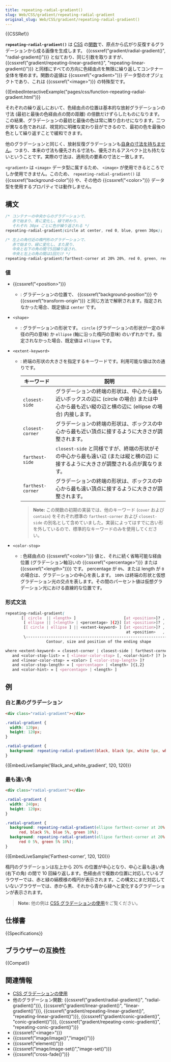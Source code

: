 ```yaml
---
title: repeating-radial-gradient()
slug: Web/CSS/gradient/repeating-radial-gradient
original_slug: Web/CSS/gradient/repeating-radial-gradient()
---
```

{{CSSRef}}

**`repeating-radial-gradient()`** は [CSS](/ja/docs/Web/CSS) の[関数](/ja/docs/Web/CSS/CSS_Functions)で、原点から広がり反復するグラデーションから成る画像を生成します。 {{cssxref("gradient/radial-gradient()", "radial-gradient()")}} と似ており、同じ引数を取りますが、 {{cssxref("gradient/repeating-linear-gradient()", "repeating-linear-gradient()")}} と同様にすべての方向に色経由点を無限に繰り返してコンテナー全体を埋めます。関数の返値は {{cssxref("&lt;gradient&gt;")}} データ型のオブジェクトであり、これは {{cssxref("&lt;image&gt;")}} の特殊型です。

{{EmbedInteractiveExample("pages/css/function-repeating-radial-gradient.html")}}

それぞれの繰り返しにおいて、色経由点の位置は基本的な放射グラデーションの寸法 (最初と最後の色経由点の間の距離) の倍数だけずらしたものになります。この結果、グラデーションの最初と最後の色は常に隣り合わせになります。二つが異なる色であれば、視覚的に明確な変わり目ができるので、最初の色を最後の色として繰り返すことで緩和できます。

他のグラデーションと同じく、放射反復グラデーションも[自身の寸法を持ちません](/ja/docs/Web/CSS/image#description)。つまり、本来の寸法も優先される寸法も、優先されるアスペクト比も持たないということです。実際の寸法は、適用先の要素の寸法と一致します。

`<gradient>` は `<image>` データ型に属するため、 `<image>` が使用できるところでしか使用できません。このため、 `repeating-radial-gradient()` は {{cssxref("background-color")}} や、その他の {{cssxref("&lt;color&gt;")}} データ型を使用するプロパティでは動作しません。

## 構文

```css
/* コンテナーの中央からのグラデーションで、
   赤で始まり、青に変化し、緑で終わり、
   それぞれ 30px ごとに色が繰り返される */
repeating-radial-gradient(circle at center, red 0, blue, green 30px);

/* 左上の角付近の楕円形のグラデーションで、
   赤で始まり、緑に変化し、また戻り、
   中央と右下の角の間で5回繰り返され、
   中央と左上の角の間は1回だけ */
repeating-radial-gradient(farthest-corner at 20% 20%, red 0, green, red 20%);
```

### 値

- {{cssxref("&lt;position&gt;")}}
  - : グラデーションの位置で、 {{cssxref("background-position")}} や {{cssxref("transform-origin")}} と同じ方法で解釈されます。指定されなかった場合、既定値は `center` です。
- `<shape>`
  - : グラデーションの形状です。 `circle` (グラデーションの形状が一定の半径の円の意味) か `ellipse` (軸に沿った楕円の意味) のいずれかです。指定されなかった場合、既定値は `ellipse` です。
- `<extent-keyword>`

  - : 終端の形状の大きさを指定するキーワードです。利用可能な値は次の通りです。

    | キーワード        | 説明                                                                                                                                              |
    | ----------------- | ------------------------------------------------------------------------------------------------------------------------------------------------- |
    | `closest-side`    | グラデーションの終端の形状は、中心から最も近いボックスの辺に (circle の場合) または中心から最も近い縦の辺と横の辺に (ellipse の場合) 内接します。 |
    | `closest-corner`  | グラデーションの終端の形状は、ボックスの中心から最も近い頂点に接するように大きさが調整されます。                                                  |
    | `farthest-side`   | `closest-side` と同様ですが、終端の形状がその中心から最も遠い辺 (または縦と横の辺) に接するように大きさが調整される点が異なります。               |
    | `farthest-corner` | グラデーションの終端の形状は、ボックスの中心から最も遠い頂点に接するように大きさが調整されます。                                                  |

    > **Note:** この関数の初期の実装では、他のキーワード (`cover` および `contain`) をそれぞれ標準の `farthest-corner` および `closest-side` の別名として含めていました。実装によってはすでに古い形を外しているので、標準的なキーワードのみを使用してください。

- `<color-stop>`
  - : 色経由点の {{cssxref("&lt;color&gt;")}} 値と、それに続く省略可能な経由位置 (グラデーション軸沿いの {{cssxref("&lt;percentage&gt;")}} または {{cssxref("&lt;length&gt;")}}) です。 percentage が `0%`、または length が `0` の場合は、グラデーションの中心を表します。 `100%` は終端の形状と仮想グラデーション光の交点を表します。その間のパーセント値は仮想グラデーション光における直線的な位置です。

### 形式文法

```css
repeating-radial-gradient(
       [[ circle  || <length> ]                     [at <position>]? , |
        [ ellipse || [<length> | <percentage> ]{2}] [at <position>]? , |
        [[ circle | ellipse ] || <extent-keyword> ] [at <position>]? , |
                                                     at <position>   ,    <color-stop-list> )
        \---------------------------------------------------------------/\-----------------/
                  Contour, size and position of the ending shape          List of color stops

where <extent-keyword> = closest-corner | closest-side | farthest-corner | farthest-side
   and <color-stop-list> = [ <linear-color-stop> [, <color-hint>? ]? ]#, <linear-color-stop>
   and <linear-color-stop> = <color> [ <color-stop-length> ]?
   and <color-stop-length> = [ <percentage> | <length> ]{1,2}
   and <color-hint> = [ <percentage> | <length> ]
```

## 例

<h3 id="Black_and_white_gradient">白と黒のグラデーション</h3>

```html hidden
<div class="radial-gradient"></div>
```

```css hidden
.radial-gradient {
  width: 120px;
  height: 120px;
}
```

```css
.radial-gradient {
  background: repeating-radial-gradient(black, black 5px, white 5px, white 10px);
}
```

{{EmbedLiveSample('Black_and_white_gradient', 120, 120)}}

<h3 id="Farthest-corner">最も遠い角</h3>

```html hidden
<div class="radial-gradient"></div>
```

```css hidden
.radial-gradient {
  width: 240px;
  height: 120px;
}
```

```css
.radial-gradient {
  background: repeating-radial-gradient(ellipse farthest-corner at 20% 20%,
      red, black 5%, blue 5%, green 10%);
  background: repeating-radial-gradient(ellipse farthest-corner at 20% 20%,
      red 0 5%, green 5% 10%);
}
```

{{EmbedLiveSample('Farthest-corner', 120, 120)}}

楕円のグラデーションは左上から 20% の位置が中心となり、中心と最も遠い角 (右下の角) の間で 10 回繰り返します。色経由点で複数の位置に対応しているブラウザーでは、赤と緑の縞模様の楕円が表示されます。この構文にまだ対応していないブラウザーでは、赤から黒、それから青から緑へと変化するグラデーションが表示されます。

> **Note:** 他の例は [CSS グラデーションの使用](/ja/docs/Web/CSS/CSS_Images/Using_CSS_gradients)をご覧ください。

## 仕様書

{{Specifications}}

## ブラウザーの互換性

{{Compat}}

## 関連情報

- [CSS グラデーションの使用](/ja/docs/Web/CSS/CSS_Images/Using_CSS_gradients)
- 他のグラデーション関数: {{cssxref("gradient/radial-gradient()", "radial-gradient()")}}, {{cssxref("gradient/linear-gradient()", "linear-gradient()")}}, {{cssxref("gradient/repeating-linear-gradient()", "repeating-linear-gradient()")}}, {{cssxref("gradient/conic-gradient()", "conic-gradient()")}}, {{cssxref("gradient/repeating-conic-gradient()", "repeating-conic-gradient()")}}
- {{cssxref("&lt;image&gt;")}}
- {{cssxref("image/image()","image()")}}
- {{cssxref("element()")}}
- {{cssxref("image/image-set()","image-set()")}}
- {{cssxref("cross-fade()")}}
